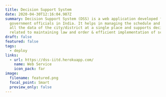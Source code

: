 ```yaml
---
title: Decision Support System
date: 2020-04-30T12:16:04.987Z
summary: Decision Support System (DSS) is a web application developed for
  government officials in India. It helps in managing the schedule and brings in
  all the data of the city/district at a single place and supports decisions
  related to maintaining law and order & efficient implementation of schemes.
draft: false
featured: false
tags:
  - deploy
links:
  - url: https://dss-iitd.herokuapp.com/
    name: Web Service
    icon_pack: far
image:
  filename: featured.png
  focal_point: Smart
  preview_only: false
---
```

